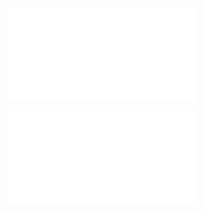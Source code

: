 ![@](steps/_.5ccc02d4.md)

![@](steps/Write%20a%204-5%20sentence%20explaining%20changes%20that%20I%20made%20to%20the%20concept%20and%20any%20other%20issues%20that%20came%20up.a42f6d85.md)